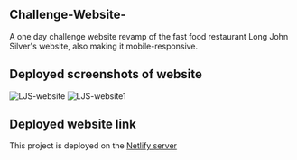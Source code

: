 ## Challenge-Website-
A one day challenge website revamp of the fast food restaurant Long John Silver's website, also making it mobile-responsive.


## Deployed screenshots of website
![LJS-website](https://res.cloudinary.com/dtrwtlldr/image/upload/v1639976219/challenge_website_landing_page_doqzyn.jpg "LJS-website")
![LJS-website1](https://res.cloudinary.com/dtrwtlldr/image/upload/v1639976397/LJS_page_n8ec2g.jpg "LJS-website1")

## Deployed website link
This project is deployed on the [Netlify server](https://challengewebsite-vincent.netlify.app/)


